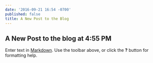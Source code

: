 ```yaml
---
date: '2016-09-21 16:54 -0700'
published: false
title: A New Post to the Blog
---
```

## A New Post to the blog at 4:55 PM

Enter text in [Markdown](http://daringfireball.net/projects/markdown/). Use the toolbar above, or click the **?** button for formatting help.
